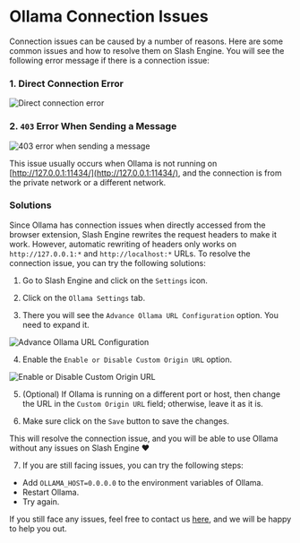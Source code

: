 # Ollama Connection Issues

Connection issues can be caused by a number of reasons. Here are some common issues and how to resolve them on Slash Engine. You will see the following error message if there is a connection issue:

### 1. Direct Connection Error
![Direct connection error](https://image.pageassist.xyz/Screenshot%202024-05-13%20001742.png)

### 2. `403` Error When Sending a Message
![403 error when sending a message](https://image.pageassist.xyz/Screenshot%202024-05-13%20001940.png)

This issue usually occurs when Ollama is not running on [http://127.0.0.1:11434/](http://127.0.0.1:11434/), and the connection is from the private network or a different network.

### Solutions

Since Ollama has connection issues when directly accessed from the browser extension, Slash Engine rewrites the request headers to make it work. However, automatic rewriting of headers only works on `http://127.0.0.1:*` and `http://localhost:*` URLs. To resolve the connection issue, you can try the following solutions:

1. Go to Slash Engine and click on the `Settings` icon.

2. Click on the `Ollama Settings` tab.

3. There you will see the `Advance Ollama URL Configuration` option. You need to expand it.

![Advance Ollama URL Configuration](https://image.pageassist.xyz/Screenshot%202024-05-13%20003123.png)

4. Enable the `Enable or Disable Custom Origin URL` option.

![Enable or Disable Custom Origin URL](https://image.pageassist.xyz/Screenshot%202024-05-13%20003225.png)

5. (Optional) If Ollama is running on a different port or host, then change the URL in the `Custom Origin URL` field; otherwise, leave it as it is.

6. Make sure click on the `Save` button to save the changes.

This will resolve the connection issue, and you will be able to use Ollama without any issues on Slash Engine ❤

7. If you are still facing issues, you can try the following steps:

- Add `OLLAMA_HOST=0.0.0.0` to the environment variables of Ollama.
- Restart Ollama.
- Try again.


If you still face any issues, feel free to contact us [here](https://github.com/Arcotic-Solutions-Ltd/slash-engine/issues/new), and we will be happy to help you out.